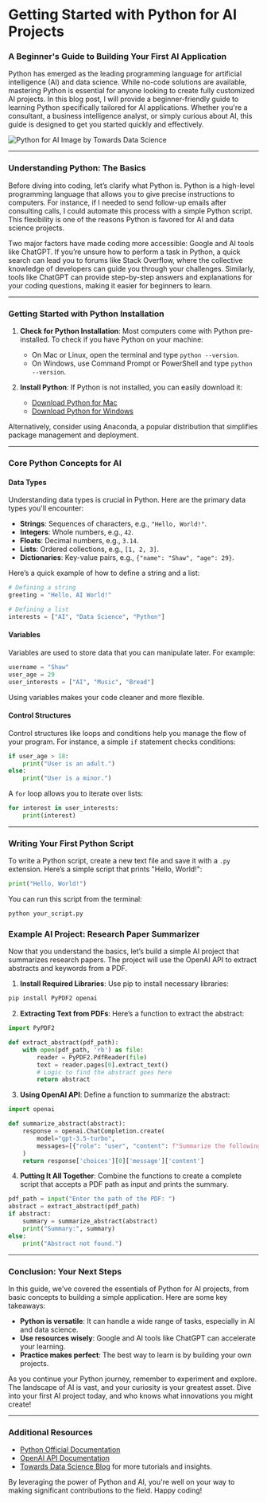 # Getting Started with Python for AI Projects
### A Beginner's Guide to Building Your First AI Application

Python has emerged as the leading programming language for artificial intelligence (AI) and data science. While no-code solutions are available, mastering Python is essential for anyone looking to create fully customized AI projects. In this blog post, I will provide a beginner-friendly guide to learning Python specifically tailored for AI applications. Whether you're a consultant, a business intelligence analyst, or simply curious about AI, this guide is designed to get you started quickly and effectively.

![Python for AI](https://miro.medium.com/v2/resize:fit:1200/format:webp/1*8V4VY3c4F9bLZzZ9JxQ5Fg.png) Image by Towards Data Science

* * *

### Understanding Python: The Basics

Before diving into coding, let’s clarify what Python is. Python is a high-level programming language that allows you to give precise instructions to computers. For instance, if I needed to send follow-up emails after consulting calls, I could automate this process with a simple Python script. This flexibility is one of the reasons Python is favored for AI and data science projects.

Two major factors have made coding more accessible: Google and AI tools like ChatGPT. If you’re unsure how to perform a task in Python, a quick search can lead you to forums like Stack Overflow, where the collective knowledge of developers can guide you through your challenges. Similarly, tools like ChatGPT can provide step-by-step answers and explanations for your coding questions, making it easier for beginners to learn.

* * *

### Getting Started with Python Installation

1. **Check for Python Installation**: Most computers come with Python pre-installed. To check if you have Python on your machine:
   - On Mac or Linux, open the terminal and type `python --version`.
   - On Windows, use Command Prompt or PowerShell and type `python --version`.

2. **Install Python**: If Python is not installed, you can easily download it:
   - [Download Python for Mac](https://www.python.org/downloads/mac-osx/)
   - [Download Python for Windows](https://www.python.org/downloads/windows/)

Alternatively, consider using Anaconda, a popular distribution that simplifies package management and deployment.

* * *

### Core Python Concepts for AI

#### Data Types

Understanding data types is crucial in Python. Here are the primary data types you'll encounter:

- **Strings**: Sequences of characters, e.g., `"Hello, World!"`.
- **Integers**: Whole numbers, e.g., `42`.
- **Floats**: Decimal numbers, e.g., `3.14`.
- **Lists**: Ordered collections, e.g., `[1, 2, 3]`.
- **Dictionaries**: Key-value pairs, e.g., `{"name": "Shaw", "age": 29}`.

Here’s a quick example of how to define a string and a list:

```python
# Defining a string
greeting = "Hello, AI World!"

# Defining a list
interests = ["AI", "Data Science", "Python"]
```

#### Variables

Variables are used to store data that you can manipulate later. For example:

```python
username = "Shaw"
user_age = 29
user_interests = ["AI", "Music", "Bread"]
```

Using variables makes your code cleaner and more flexible.

#### Control Structures

Control structures like loops and conditions help you manage the flow of your program. For instance, a simple `if` statement checks conditions:

```python
if user_age > 18:
    print("User is an adult.")
else:
    print("User is a minor.")
```

A `for` loop allows you to iterate over lists:

```python
for interest in user_interests:
    print(interest)
```

* * *

### Writing Your First Python Script

To write a Python script, create a new text file and save it with a `.py` extension. Here’s a simple script that prints "Hello, World!":

```python
print("Hello, World!")
```

You can run this script from the terminal:

```bash
python your_script.py
```

### Example AI Project: Research Paper Summarizer

Now that you understand the basics, let’s build a simple AI project that summarizes research papers. The project will use the OpenAI API to extract abstracts and keywords from a PDF.

1. **Install Required Libraries**: Use pip to install necessary libraries:

```bash
pip install PyPDF2 openai
```

2. **Extracting Text from PDFs**: Here’s a function to extract the abstract:

```python
import PyPDF2

def extract_abstract(pdf_path):
    with open(pdf_path, 'rb') as file:
        reader = PyPDF2.PdfReader(file)
        text = reader.pages[0].extract_text()
        # Logic to find the abstract goes here
        return abstract
```

3. **Using OpenAI API**: Define a function to summarize the abstract:

```python
import openai

def summarize_abstract(abstract):
    response = openai.ChatCompletion.create(
        model="gpt-3.5-turbo",
        messages=[{"role": "user", "content": f"Summarize the following abstract: {abstract}"}]
    )
    return response['choices'][0]['message']['content']
```

4. **Putting It All Together**: Combine the functions to create a complete script that accepts a PDF path as input and prints the summary.

```python
pdf_path = input("Enter the path of the PDF: ")
abstract = extract_abstract(pdf_path)
if abstract:
    summary = summarize_abstract(abstract)
    print("Summary:", summary)
else:
    print("Abstract not found.")
```

* * *

### Conclusion: Your Next Steps

In this guide, we've covered the essentials of Python for AI projects, from basic concepts to building a simple application. Here are some key takeaways:

- **Python is versatile**: It can handle a wide range of tasks, especially in AI and data science.
- **Use resources wisely**: Google and AI tools like ChatGPT can accelerate your learning.
- **Practice makes perfect**: The best way to learn is by building your own projects.

As you continue your Python journey, remember to experiment and explore. The landscape of AI is vast, and your curiosity is your greatest asset. Dive into your first AI project today, and who knows what innovations you might create!

* * *

### Additional Resources

- [Python Official Documentation](https://docs.python.org/3/)
- [OpenAI API Documentation](https://platform.openai.com/docs/api-reference/introduction)
- [Towards Data Science Blog](https://towardsdatascience.com/) for more tutorials and insights.

By leveraging the power of Python and AI, you're well on your way to making significant contributions to the field. Happy coding!